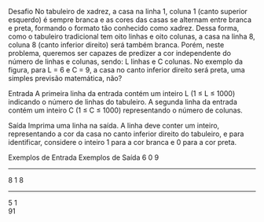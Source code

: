 Desafio
No tabuleiro de xadrez, a casa na linha 1, coluna 1 (canto superior esquerdo) 
é sempre branca e as cores das casas se alternam entre branca e preta, formando
 o formato tão conhecido como xadrez. Dessa forma, como o tabuleiro tradicional
 tem oito linhas e oito colunas, a casa na linha 8, coluna 8 (canto inferior direito)
 será também branca. Porém, neste problema, queremos ser capazes de predizer a cor
 independente do número de linhas e colunas, sendo: L linhas e C colunas. No exemplo 
da figura, para L = 6 e C = 9, a casa no canto inferior direito será preta, uma simples
 previsão matemática, não?



Entrada
A primeira linha da entrada contém um inteiro L (1 ≤ L ≤ 1000) indicando o número de
 linhas do tabuleiro.
A segunda linha da entrada contém um inteiro C (1 ≤ C ≤ 1000) representando o número de colunas.

Saída
Imprima uma linha na saída. A linha deve conter um inteiro, representando a cor da casa
 no canto inferior direito do tabuleiro, e para identificar, considere o inteiro 1 para
 a cor branca e 0 para a cor preta.

 
Exemplos de Entrada	Exemplos de Saída
6                                   0
9                                   
                             
_____________________________________________
 
8                                    1
8

_____________________________________________

 
5                                     1   
91

